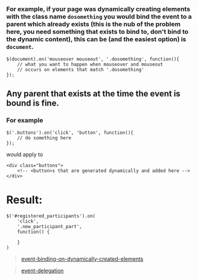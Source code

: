 ### For example, if your page was dynamically creating elements with the class name `dosomething` you would bind the event to a parent which already exists (this is the nub of the problem here, you need something that exists to bind to, don't bind to the dynamic content), this can be (and the easiest option) is `document`.

    $(document).on('mouseover mouseout', '.dosomething', function(){
        // what you want to happen when mouseover and mouseout 
        // occurs on elements that match '.dosomething'
    });

## Any parent that exists at the time the event is bound is fine. 
### For example

    $('.buttons').on('click', 'button', function(){
        // do something here
    });

would apply to

    <div class="buttons">
        <!-- <button>s that are generated dynamically and added here -->
    </div>


# Result:

    $('#registered_participants').on(
        'click', 
        '.new_participant_part',          
        function() {

        }
    )

> [event-binding-on-dynamically-created-elements](https://stackoverflow.com/questions/203198/event-binding-on-dynamically-created-elements)

> [event-delegation](https://learn.jquery.com/events/event-delegation/)